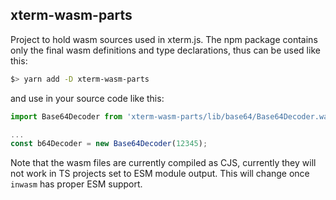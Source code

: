 ## xterm-wasm-parts

Project to hold wasm sources used in xterm.js. The npm package contains only the final wasm definitions and type declarations, thus can be used like this:

```bash
$> yarn add -D xterm-wasm-parts
```

and use in your source code like this:

```typescript
import Base64Decoder from 'xterm-wasm-parts/lib/base64/Base64Decoder.wasm';

...
const b64Decoder = new Base64Decoder(12345);
```

Note that the wasm files are currently compiled as CJS, currently they will not work in TS projects set to ESM module output. This will change once `inwasm` has proper ESM support.
